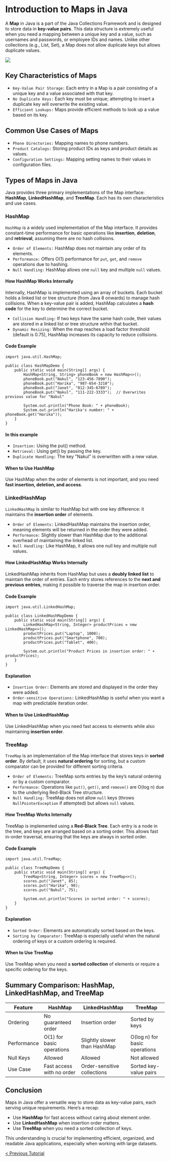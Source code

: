 # Introduction to Maps in Java
A **Map** in Java is a part of the Java Collections Framework and is designed to store data in **key-value pairs**. This data structure is extremely useful when you need a mapping between a unique key and a value, such as usernames and passwords, or employee IDs and names. Unlike other collections (e.g., List, Set), a Map does not allow duplicate keys but allows duplicate values.

[![](https://markdown-videos-api.jorgenkh.no/youtube/3ZhbqpkFjJo)](https://youtu.be/3ZhbqpkFjJo)

## Key Characteristics of Maps
* `Key-Value Pair Storage:` Each entry in a Map is a pair consisting of a unique key and a value associated with that key.
* `No Duplicate Keys:` Each key must be unique; attempting to insert a duplicate key will overwrite the existing value.
* `Efficient Lookups:` Maps provide efficient methods to look up a value based on its key.

## Common Use Cases of Maps
* `Phone Directories:` Mapping names to phone numbers.
* `Product Catalogs:` Storing product IDs as keys and product details as values.
* `Configuration Settings:` Mapping setting names to their values in configuration files.

## Types of Maps in Java
Java provides three primary implementations of the Map interface: **HashMap**, **LinkedHashMap**, and **TreeMap**. Each has its own characteristics and use cases.

### HashMap
`HashMap` is a widely used implementation of the Map interface. It provides constant-time performance for basic operations like **insertion**, **deletion**, and **retrieval**, assuming there are no hash collisions.

* `Order of Elements:` HashMap does not maintain any order of its elements.
* `Performance:` Offers O(1) performance for `put`, `get`, and `remove` operations due to hashing.
* `Null Handling:` HashMap allows one `null` key and multiple `null` values.

#### How HashMap Works Internally
Internally, HashMap is implemented using an array of buckets. Each bucket holds a linked list or tree structure (from Java 8 onwards) to manage hash collisions. When a key-value pair is added, HashMap calculates a **hash code** for the key to determine the correct bucket.

* `Collision Handling:` If two keys have the same hash code, their values are stored in a linked list or tree structure within that bucket.
* `Dynamic Resizing:` When the map reaches a load factor threshold (default is 0.75), HashMap increases its capacity to reduce collisions.

#### Code Example
```
import java.util.HashMap;

public class HashMapDemo {
    public static void main(String[] args) {
        HashMap<String, String> phoneBook = new HashMap<>();
        phoneBook.put("Nakul", "123-456-7890");
        phoneBook.put("Harika", "987-654-3210");
        phoneBook.put("Janet", "012-345-6789");
        phoneBook.put("Nakul", "111-222-3333");  // Overwrites previous value for "Nakul"

        System.out.println("Phone Book: " + phoneBook);
        System.out.println("Harika's number: " + phoneBook.get("Harika"));
    }
}
```

#### In this example
* `Insertion:` Using the put() method.
* `Retrieval:` Using get() by passing the key.
* `Duplicate Handling:` The key "Nakul" is overwritten with a new value.

#### When to Use HashMap
Use HashMap when the order of elements is not important, and you need **fast insertion, deletion, and access**.

### LinkedHashMap
`LinkedHashMap` is similar to HashMap but with one key difference: it maintains the **insertion order** of elements.

* `Order of Elements:` LinkedHashMap maintains the insertion order, meaning elements will be returned in the order they were added.
* `Performance:` Slightly slower than HashMap due to the additional overhead of maintaining the linked list.
* `Null Handling:` Like HashMap, it allows one null key and multiple null values.

#### How LinkedHashMap Works Internally
LinkedHashMap inherits from HashMap but uses a **doubly linked list** to maintain the order of entries. Each entry stores references to the **next and previous entries**, making it possible to traverse the map in insertion order.

#### Code Example
```
import java.util.LinkedHashMap;

public class LinkedHashMapDemo {
    public static void main(String[] args) {
        LinkedHashMap<String, Integer> productPrices = new LinkedHashMap<>();
        productPrices.put("Laptop", 1000);
        productPrices.put("Smartphone", 700);
        productPrices.put("Tablet", 400);

        System.out.println("Product Prices in insertion order: " + productPrices);
    }
}
```

#### Explanation
* `Insertion Order:` Elements are stored and displayed in the order they were added.
* `Order-sensitive Operations:` LinkedHashMap is useful when you want a map with predictable iteration order.

#### When to Use LinkedHashMap
Use LinkedHashMap when you need fast access to elements while also maintaining **insertion order**.

### TreeMap
`TreeMap` is an implementation of the Map interface that stores keys in **sorted order**. By default, it uses **natural ordering** for sorting, but a custom comparator can be provided for different sorting criteria.

* `Order of Elements:` TreeMap sorts entries by the key’s natural ordering or by a custom comparator.
* `Performance:` Operations like `put()`, `get()`, and `remove()` are O(log n) due to the underlying Red-Black Tree structure.
* `Null Handling:` TreeMap does not allow `null` keys (throws `NullPointerException` if attempted) but allows `null` values.

#### How TreeMap Works Internally
TreeMap is implemented using a **Red-Black Tree**. Each entry is a node in the tree, and keys are arranged based on a sorting order. This allows fast in-order traversal, ensuring that the keys are always in sorted order.

#### Code Example
```
import java.util.TreeMap;

public class TreeMapDemo {
    public static void main(String[] args) {
        TreeMap<String, Integer> scores = new TreeMap<>();
        scores.put("Janet", 85);
        scores.put("Harika", 90);
        scores.put("Nakul", 75);

        System.out.println("Scores in sorted order: " + scores);
    }
}
```

#### Explanation
* `Sorted Order:` Elements are automatically sorted based on the keys.
* `Sorting by Comparator:` TreeMap is especially useful when the natural ordering of keys or a custom ordering is required.

#### When to Use TreeMap
Use TreeMap when you need a **sorted collection** of elements or require a specific ordering for the keys.

## Summary Comparison: HashMap, LinkedHashMap, and TreeMap
| Feature | HashMap | LinkedHashMap |  TreeMap  |
| ----------------|-------|-------|-----------|
|    Ordering     |  No guaranteed order  |  Insertion order  |  Sorted by keys |
|    Performance     |  O(1) for basic operations  |  Slightly slower than HashMap  |  O(log n) for basic operations  |
|    Null Keys   |  Allowed  |  Allowed  |  Not allowed  |
|    Use Case      |  Fast access with no order  |  Order-sensitive collections  |  Sorted key-value pairs  |

## Conclusion
Maps in Java offer a versatile way to store data as key-value pairs, each serving unique requirements. Here’s a recap:
* Use **HashMap** for fast access without caring about element order.
* Use **LinkedHashMap** when insertion order matters.
* Use **TreeMap** when you need a sorted collection of keys.

This understanding is crucial for implementing efficient, organized, and readable Java applications, especially when working with large datasets.

[< Previous Tutorial](https://github.com/nakulmitra/java-tutorial/blob/master/java-collections-framework/sets.md)